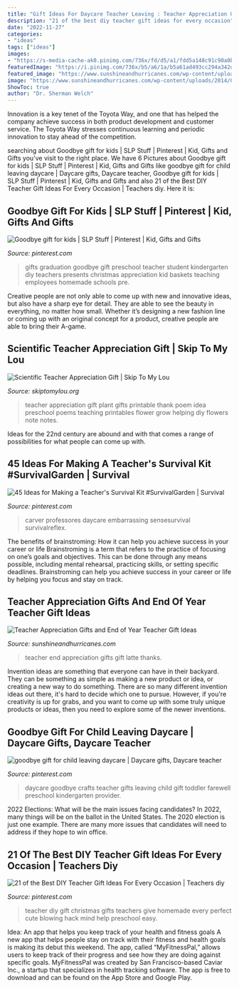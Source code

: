 ```yaml
---
title: "Gift Ideas For Daycare Teacher Leaving : Teacher Appreciation Gift Plant Gifts Printable Thank Poem Idea Preschool Poems Teaching Printables Flower Grow Helping Diy Flowers Note Notes"
description: "21 of the best diy teacher gift ideas for every occasion"
date: "2022-11-27"
categories:
- "ideas"
tags: ["ideas"]
images:
- "https://s-media-cache-ak0.pinimg.com/736x/fd/d5/a1/fdd5a148c91c90a0b012528bfd3cd556.jpg"
featuredImage: "https://i.pinimg.com/736x/b5/a6/1a/b5a61ad493cc294a342d4318b9ffc03e.jpg"
featured_image: "https://www.sunshineandhurricanes.com/wp-content/uploads/2014/04/soap.png"
image: "https://www.sunshineandhurricanes.com/wp-content/uploads/2014/04/soap.png"
ShowToc: true
author: "Dr. Sherman Welch"
---
```



Innovation is a key tenet of the Toyota Way, and one that has helped the company achieve success in both product development and customer service. The Toyota Way stresses continuous learning and periodic innovation to stay ahead of the competition.

	

		
searching about Goodbye gift for kids | SLP Stuff | Pinterest | Kid, Gifts and Gifts you've visit to the right place. We have 6 Pictures about Goodbye gift for kids | SLP Stuff | Pinterest | Kid, Gifts and Gifts like goodbye gift for child leaving daycare | Daycare gifts, Daycare teacher, Goodbye gift for kids | SLP Stuff | Pinterest | Kid, Gifts and Gifts and also 21 of the Best DIY Teacher Gift Ideas For Every Occasion | Teachers diy. Here it is:
		
    
## Goodbye Gift For Kids | SLP Stuff | Pinterest | Kid, Gifts And Gifts

<img loading=lazy src="https://s-media-cache-ak0.pinimg.com/736x/fd/d5/a1/fdd5a148c91c90a0b012528bfd3cd556.jpg" onerror="this.onerror=null;this.src='https://tse2.mm.bing.net/th?id=OIP.AvBc9BJ54PbScMUH4Zdt_wHaJ3&amp;pid=15.1';" alt="Goodbye gift for kids | SLP Stuff | Pinterest | Kid, Gifts and Gifts">

_Source: pinterest.com_

>gifts graduation goodbye gift preschool teacher student kindergarten diy teachers presents christmas appreciation kid baskets teaching employees homemade schools pre. 

	

Creative people are not only able to come up with new and innovative ideas, but also have a sharp eye for detail. They are able to see the beauty in everything, no matter how small. Whether it’s designing a new fashion line or coming up with an original concept for a product, creative people are able to bring their A-game.

    
## Scientific Teacher Appreciation Gift | Skip To My Lou

<img loading=lazy src="http://www.skiptomylou.org/wp-content/uploads/2016/04/sm-teacher-plant-gift-3.jpg" onerror="this.onerror=null;this.src='https://tse2.mm.bing.net/th?id=OIP.kplnybgLFA2dMhzNNI_z0AHaLH&amp;pid=15.1';" alt="Scientific Teacher Appreciation Gift | Skip To My Lou">

_Source: skiptomylou.org_

>teacher appreciation gift plant gifts printable thank poem idea preschool poems teaching printables flower grow helping diy flowers note notes. 

	

Ideas for the 22nd century are abound and with that comes a range of possibilities for what people can come up with.

    
## 45 Ideas For Making A Teacher&#039;s Survival Kit #SurvivalGarden | Survival

<img loading=lazy src="https://i.pinimg.com/736x/87/d4/ff/87d4ffeefba6cd2aa7d89fa036459d51.jpg" onerror="this.onerror=null;this.src='https://tse2.mm.bing.net/th?id=OIP.27yo5iC8C13D0HfwVeN9hwAAAA&amp;pid=15.1';" alt="45 Ideas for Making a Teacher&#039;s Survival Kit #SurvivalGarden | Survival">

_Source: pinterest.com_

>carver professores daycare embarrassing sensesurvival survivalreflex. 

	

The benefits of brainstroming: How it can help you achieve success in your career or life
Brainstroming is a term that refers to the practice of focusing on one’s goals and objectives. This can be done through any means possible, including mental rehearsal, practicing skills, or setting specific deadlines. Brainstroming can help you achieve success in your career or life by helping you focus and stay on track.

    
## Teacher Appreciation Gifts And End Of Year Teacher Gift Ideas

<img loading=lazy src="https://www.sunshineandhurricanes.com/wp-content/uploads/2014/04/soap.png" onerror="this.onerror=null;this.src='https://tse2.mm.bing.net/th?id=OIP.AhhPnazi_fe0doia6LACKwHaLH&amp;pid=15.1';" alt="Teacher Appreciation Gifts and End of Year Teacher Gift Ideas">

_Source: sunshineandhurricanes.com_

>teacher end appreciation gifts gift latte thanks. 

	

Invention ideas are something that everyone can have in their backyard. They can be something as simple as making a new product or idea, or creating a new way to do something. There are so many different invention ideas out there, it's hard to decide which one to pursue. However, if you're creativity is up for grabs, and you want to come up with some truly unique products or ideas, then you need to explore some of the newer inventions.

    
## Goodbye Gift For Child Leaving Daycare | Daycare Gifts, Daycare Teacher

<img loading=lazy src="https://i.pinimg.com/736x/53/02/8e/53028e0990ad1273f52471875550f65f.jpg" onerror="this.onerror=null;this.src='https://tse3.mm.bing.net/th?id=OIP.4bNfkhkO0G7GHaTIBU9N3wHaJ3&amp;pid=15.1';" alt="goodbye gift for child leaving daycare | Daycare gifts, Daycare teacher">

_Source: pinterest.com_

>daycare goodbye crafts teacher gifts leaving child gift toddler farewell preschool kindergarten provider. 

	

2022 Elections: What will be the main issues facing candidates?
In 2022, many things will be on the ballot in the United States. The 2020 election is just one example. There are many more issues that candidates will need to address if they hope to win office.

    
## 21 Of The Best DIY Teacher Gift Ideas For Every Occasion | Teachers Diy

<img loading=lazy src="https://i.pinimg.com/736x/b5/a6/1a/b5a61ad493cc294a342d4318b9ffc03e.jpg" onerror="this.onerror=null;this.src='https://tse2.mm.bing.net/th?id=OIP.wxdM4kWEgf9jPyAwRWNymgHaMs&amp;pid=15.1';" alt="21 of the Best DIY Teacher Gift Ideas For Every Occasion | Teachers diy">

_Source: pinterest.com_

>teacher diy gift christmas gifts teachers give homemade every perfect cute blowing hack mind help preschool easy. 

	

Idea: An app that helps you keep track of your health and fitness goals
A new app that helps people stay on track with their fitness and health goals is making its debut this weekend. The app, called “MyFitnessPal,” allows users to keep track of their progress and see how they are doing against specific goals. MyFitnessPal was created by San Francisco-based Caviar Inc., a startup that specializes in health tracking software. The app is free to download and can be found on the App Store and Google Play.

